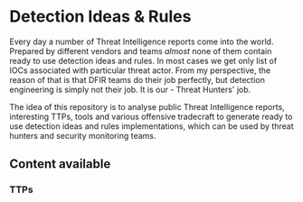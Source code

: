 # Detection Ideas & Rules
Every day a number of Threat Intelligence reports come into the world. Prepared by different vendors and teams *almost* none of them contain ready to use detection ideas and rules. In most cases we get only list of IOCs associated with particular threat actor. From my perspective, the reason of that is that DFIR teams do their job perfectly, but detection engineering is simply not their job. It is our - Threat Hunters' job.

The idea of this repository is to analyse public Threat Intelligence reports, interesting TTPs, tools and various offensive tradecraft to generate ready to use detection ideas and rules implementations, which can be used by threat hunters and security monitoring teams.

## Content available
### TTPs
